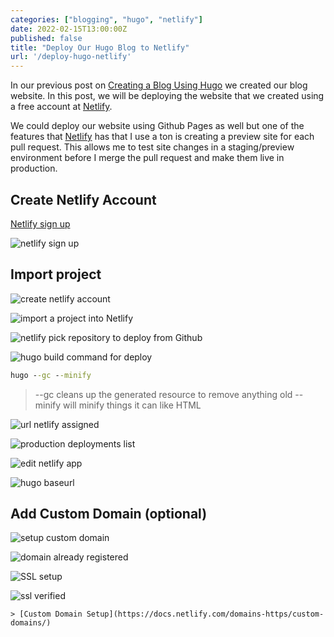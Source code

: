```yaml
---
categories: ["blogging", "hugo", "netlify"]
date: 2022-02-15T13:00:00Z
published: false
title: "Deploy Our Hugo Blog to Netlify"
url: '/deploy-hugo-netlify'
---
```


In our previous post on [Creating a Blog Using Hugo](https://digitaldrummerj.me/create-blog-with-hugo/) we created our blog website.  In this post, we will be deploying the website that we created using a free account at [Netlify](https://www.netlify.com/).

We could deploy our website using Github Pages as well but one of the features that [Netlify](https://www.netlify.com/) has that I use a ton is creating a preview site for each pull request.  This allows me to test site changes in a staging/preview environment before I merge the pull request and make them live in production.

<!--more-->

## Create Netlify Account

[Netlify sign up](https://app.netlify.com/signup)

![netlify sign up](/images/hugo/deploy-netlify/netlify-signup.png)

## Import project

![create netlify account](/images/hugo/deploy-netlify/netlify-new-site-step-1-add-new-site.png)

![import a project into Netlify](/images/hugo/deploy-netlify/netlify-new-site-step-2-import-project.png)

![netlify pick repository to deploy from Github](/images/hugo/deploy-netlify/netlify-new-site-step-3-pick-repo.png)

![hugo build command for deploy](/images/hugo/deploy-netlify/netlify-new-site-step-4-build-command.png)

```cmd
hugo --gc --minify
```

> --gc cleans up the generated resource to remove anything old
> -- minify will minify things it can like HTML

![url netlify assigned](/images/hugo/deploy-netlify/netlify-new-site-step-5-url.png)

![production deployments list](/images/hugo/deploy-netlify/netlify-new-site-step-6-production-deploys.png)

![edit netlify app](/images/hugo/deploy-netlify/netlify-new-site-step-7-edit-netlify-app.png)

![hugo baseurl](/images/hugo/deploy-netlify/netlify-new-site-step-11-hugo-baseurl.png)

## Add Custom Domain (optional)

![setup custom domain](/images/hugo/deploy-netlify/netlify-new-site-step-8-custom-domain.png)

![domain already registered](/images/hugo/deploy-netlify/netlify-new-site-step-8-custom-domain-already-registered.png)

![SSL setup](/images/hugo/deploy-netlify/netlify-new-site-step-9-ssl.png)

![ssl verified](/images/hugo/deploy-netlify/netlify-new-site-step-10-ssl-verified.png)

    > [Custom Domain Setup](https://docs.netlify.com/domains-https/custom-domains/)
